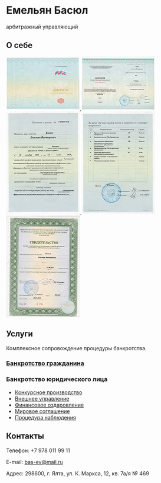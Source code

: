 # Емельян Басюл

<div class="position">арбитражный управляющий</div>

## О себе

<div class="about i-bem" data-bem='{ "about": "" }'>
    <a class="about__preview" href="i/diploma1.jpg">
        <img src="i/diploma1-preview.jpg" alt="Диплом" title="Диплом">
    </a>
    <a class="about__preview" href="i/diploma2.jpg">
        <img src="i/diploma2-preview.jpg" alt="Диплом" title="Диплом">
    </a>
    <br>
    <a class="about__preview" href="i/diploma3.jpg">
        <img src="i/diploma3-preview.jpg" alt="Диплом" title="Диплом">
    </a>
    <a class="about__preview" href="i/diploma4.jpg">
        <img src="i/diploma4-preview.jpg" alt="Диплом" title="Диплом">
    </a>
    <a class="about__preview" href="i/diploma5.jpg">
        <img src="i/diploma5-preview.jpg" alt="Диплом" title="Диплом">
    </a>
</div>

## Услуги

Комплексное сопровождение процедуры банкротства.

### [Банкротство гражданина](bankruptcy/)

### Банкротство юридического лица

* [Конкурсное производство](bankruptcy-proceedings/)
* [Внешнее управление](external-management/)
* [Финансовое оздаровление](financial-recovery/)
* [Мировое соглашение](settlement-agreement/)
* [Процедура наблюдения](supervision-procedure/)

## Контакты

Телефон: +7 978 011 99 11

E-mail: [bas-ev@mail.ru](mailto:bas-ev@mail.ru)

Адрес: 298600, г. Ялта, ул. К. Маркса, 12, кв. 7а/я № 469
